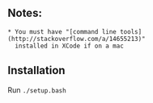 ## Notes:
    * You must have "[command line tools](http://stackoverflow.com/a/14655213)"
      installed in XCode if on a mac

## Installation
Run `./setup.bash`
